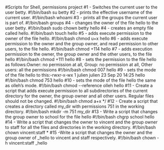 #Scripts for Shell, permissions project 
#1 - Switches the current user to the user betty.
	#!/bin/bash
	su betty
#2 - prints the effective username of the current user.
	#!/bin/bash
	whoami
#3 - prints all the groups the current user is part of.
	#!/bin/bash
	groups
#4 - changes the owner of the file hello to the user betty.
	#!/bin/bash
	sudo chown betty hello
#4 - creates an empty file called hello.
	#!/bin/bash
	touch hello
#5 - adds execute permission to the owner of the file hello.
	#!/bin/bash
	chmod u+x hello
#6 - adds execute permission to the owner and the group owner, and read permission to other users, to the file hello.
	#!/bin/bash
	chmod +114 hello
#7 - adds execution permission to the owner, the group owner and the other users, to the file hello 
	#!/bin/bash
	chmod +111 hello
#8 - sets the permission to the file hello as follows:Owner: no permission at all, Group: no permission at all, Other users: all the permissions
	#!/bin/bash
	chmod 007 hello
#9 - sets the mode of the file hello to this:-rwxr-x-wx 1 julien julien 23 Sep 20 14:25 hello
	#!/bin/bash
	chmod 753 hello
#10 - sets the mode of the file hello the same as olleh’s mode.
	#!/bin/bash
	chmod --reference olleh hello
#11 - Create a script that adds execute permission to all subdirectories of the current directory for the owner, the group owner and all other users. Regular files should not be changed.
	#!/bin/bash
	chmod a+x */
#12 - Create a script that creates a directory called my_dir with permissions 751 in the working directory.
	#!/bin/bash
	mkdir -m 751 my_dir
#13 - Write a script that changes the group owner to school for the file hello
	#!/bin/bash
	chgrp school hello
#14 - Write a script that changes the owner to vincent and the group owner to staff for all the files and directories in the working directory.
	#!/bin/bash
	chown vincent:staff *
#15 -Write a script that changes the owner and the group owner of _hello to vincent and staff respectively.
	#!/bin/bash
	chown -h vincent:staff _hello
 
